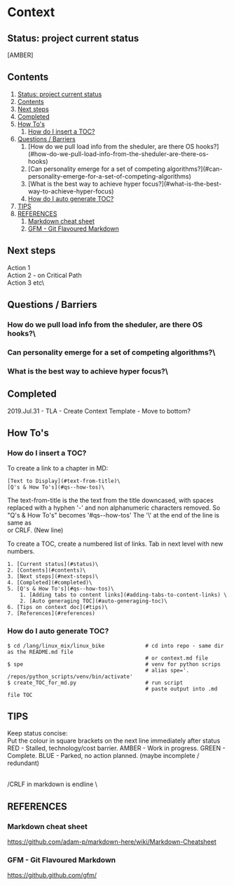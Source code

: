 # Context
## Status: project current status
[AMBER]

## Contents
1. [Status: project current status](#status-project-current-status)
2. [Contents](#contents)
3. [Next steps](#next-steps)
4. [Completed](#completed)
5. [How To's](#how-tos)
	1. [How do I insert a TOC?](#how-do-i-insert-a-toc)
6. [Questions / Barriers](#questions--barriers)
	1. [How do we pull load info from the sheduler, are there OS hooks?\](#how-do-we-pull-load-info-from-the-sheduler-are-there-os-hooks)
	2. [Can personality emerge for a set of competing algorithms?\](#can-personality-emerge-for-a-set-of-competing-algorithms)
	3. [What is the best way to achieve hyper focus?\](#what-is-the-best-way-to-achieve-hyper-focus)
	4. [How do I auto generate TOC?](#how-do-i-auto-generate-toc)
7. [TIPS](#tips)
8. [REFERENCES](#references)
	1. [Markdown cheat sheet](#markdown-cheat-sheet)
	2. [GFM - Git Flavoured Markdown](#gfm--git-flavoured-markdown)


## Next steps
Action 1\
Action 2 - on Critical Path\
Action 3 etc\


## Questions / Barriers
### How do we pull load info from the sheduler, are there OS hooks?\
### Can personality emerge for a set of competing algorithms?\
### What is the best way to achieve hyper focus?\


## Completed
2019.Jul.31 - TLA - Create Context Template - Move to bottom?



## How To's
### How do I insert a TOC?
To create a link to a chapter in MD:
```
[Text to Display](#text-from-title)\
[Q's & How To's](#qs--how-tos)\
```

The text-from-title is the the text from the title downcased, with spaces replaced with a hyphen '-' and non alphanumeric characters removed. So "Q's & How To's" becomes '#qs--how-tos'
The '\\' at the end of the line is same as <br> or CRLF. (New line)

To create a TOC, create a numbered list of links. Tab in next level with new numbers.
```
1. [Current status](#status)\
2. [Contents](#contents)\
3. [Next steps](#next-steps)\
4. [Completed](#completed)\
5. [Q's & How To's](#qs--how-tos)\
    1. [Adding tabs to content links](#adding-tabs-to-content-links) \
    2. [Auto generaging TOC](#auto-generaging-toc)\
6. [Tips on context doc](#tips)\
7. [References](#references)
```

### How do I auto generate TOC?
```
$ cd /lang/linux_mix/linux_bike             # cd into repo - same dir as the README.md file
                                            # or context.md file
$ spe                                       # venv for python scrips
                                            # alias spe='. /repos/python_scripts/venv/bin/activate'   
$ create_TOC_for_md.py                      # run script
                                            # paste output into .md file TOC
```


## TIPS
Keep status concise:  
Put the colour in square brackets on the next line immediately after status  
RED   - Stalled, technology/cost barrier.
AMBER - Work in progress.
GREEN - Complete.
BLUE  - Parked, no action planned. (maybe incomplete / redundant)

<br>/CRLF in markdown is endline \\


## REFERENCES
### Markdown cheat sheet
https://github.com/adam-p/markdown-here/wiki/Markdown-Cheatsheet

### GFM - Git Flavoured Markdown
https://github.github.com/gfm/
